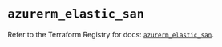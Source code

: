 # `azurerm_elastic_san`

Refer to the Terraform Registry for docs: [`azurerm_elastic_san`](https://registry.terraform.io/providers/hashicorp/azurerm/3.113.0/docs/resources/elastic_san).
